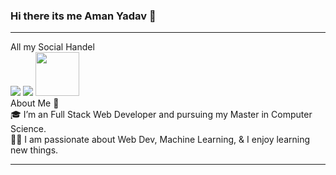 ### Hi there its me Aman Yadav 👋
<hr>
All my Social Handel<br>
<a href="https://www.linkedin.com/in/aman-yadav-9144021a3/"><img src="https://img.icons8.com/external-justicon-lineal-color-justicon/64/000000/external-linkedin-social-media-justicon-lineal-color-justicon.png"/></a>
 <a href="https://www.instagram.com/spidey_aman007/"><img src="https://img.icons8.com/external-justicon-lineal-color-justicon/64/000000/external-instagram-social-media-justicon-lineal-color-justicon.png"/></a>
 <a href="https://www.hackerrank.com/Amanrocks007"><img src="https://upload.wikimedia.org/wikipedia/commons/6/65/HackerRank_logo.png" width="70px"/></a>
<br>
About Me 🚀
<br>
🎓 I’m an Full Stack Web Developer and pursuing my Master in Computer Science.
<br>
👨‍💻 I am passionate about Web Dev, Machine Learning, & I enjoy learning new things.
<hr>
<!--
**AmanYadav007/AmanYadav007** is a ✨ _special_ ✨ repository because its `README.md` (this file) appears on your GitHub profile.

Here are some ideas to get you started:
-->

- 🔭 I’m currently working on Web Application
- 🌱 I’m currently learning Data Structure And Algorithm
- 👯 I’m looking to collaborate on <a href="https://www.linkedin.com/in/aman-yadav-9144021a3/" target="_blank">LinkedIn</a>
- 💬 Ask me about how to start with web developement and how to learn effectively
- 📫 How to reach me: Drop me a Mail <a href="mailto:amanry3000@gmail.com">Aman</a>
- ⚡ Fun fact: "I know basic but i act like i am pro &#128514;"
- You can check my <a href="https://www.hackerrank.com/Amanrocks007" target="_blank">hackerrank</a> not that good but one day it will.
<br>
<img src="https://github-readme-stats.vercel.app/api?username=AmanYadav007&show_icons=true&title_color=00ff1a&icon_color=5b5b5b&text_color=00ff1a&bg_color=000"></img>






